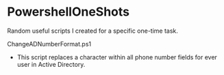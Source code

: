 # PowershellOneShots
Random useful scripts I created for a specific one-time task. 

ChangeADNumberFormat.ps1
 - This script replaces a character within all phone number fields for ever user in Active Directory.
